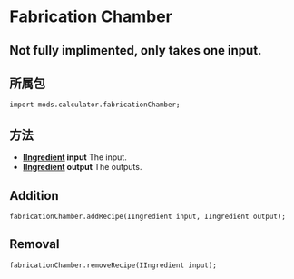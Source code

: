 # Fabrication Chamber
## Not fully implimented, only takes one input.

## 所属包
```zenscript
import mods.calculator.fabricationChamber;
```

## 方法
- **[IIngredient](/Vanilla/Variable_Types/IIngredient/) input** The input.
- **[IIngredient](/Vanilla/Variable_Types/IIngredient/) output** The outputs.


## Addition
```zenscript
fabricationChamber.addRecipe(IIngredient input, IIngredient output);
```

## Removal
```zenscript
fabricationChamber.removeRecipe(IIngredient input);
```